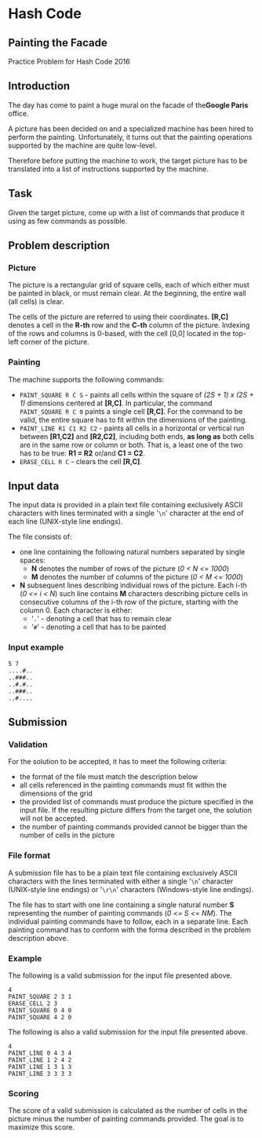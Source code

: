 # Hash Code
## Painting the Facade
Practice Problem for Hash Code 2016

## Introduction
The day has come to paint a huge mural on the facade of the ​**Google Paris**​ office.

A picture has been decided on and a specialized machine has been hired to perform the painting.
Unfortunately, it turns out that the painting operations supported by the machine are quite low-level.

Therefore before putting the machine to work, the target picture has to be translated into a list of instructions supported by the machine.

## Task
Given the target picture, come up with a list of commands that produce it using as few commands as possible.

## Problem description
### Picture
The picture is a rectangular grid of square cells, each of which either must be painted in black, or must remain clear.
At the beginning, the entire wall (all cells) is clear.

The cells of the picture are referred to using their coordinates.
**[R,​C​]** denotes a cell in the​ **R-th** row and the **C-th** column of the picture.
Indexing of the rows and columns is 0-based, with the cell [0,0] located in the top-left corner of the picture.

### Painting
The machine supports the following commands:
- `PAINT_SQUARE R C S` - paints all cells within the square of *(2S + 1) x (2S + 1)* dimensions centered at **[R,C]**.
In particular, the command `PAINT_SQUARE R C 0` paints a single cell **[R,C]**.
For the command to be valid, the entire square has to fit within the dimensions of the painting.
- `PAINT_LINE R1 C1 R2 C2` - paints all cells in a horizontal or vertical run between **[R1,C2]** and **[R2,C2]**, including both ends, **as long as** both cells are in the same row or column or both.
That is, a least one of the two has to be true: **R1 = R2** or/and **C1 = C2**.
- `ERASE_CELL R C` - clears the cell **[R,C]**.

## Input data
The input data is provided in a plain text file containing exclusively ASCII characters with lines terminated with a single '`\n`' character at the end of each line (UNIX-style line endings).

The file consists of:
- one line containing the following natural numbers separated by single spaces:
  - **N** denotes the number of rows of the picture (*0 < N <= 1000*)
  - **M** denotes the number of columns of the picture (*0 < M <= 1000*)
- **N** subsequent lines describing individual rows of the picture.
Each i-th (*0 <= i < N*) such line contains **M** characters describing picture cells in consecutive columns of the i-th row of the picture, starting with the column 0.
Each character is either:
  - '`.`' - denoting a cell that has to remain clear
  - '`#`' - denoting a cell that has to be painted

### Input example
```
5 7
....#..
..###..
..#.#..
..###..
..#....
```

## Submission
### Validation
For the solution to be accepted, it has to meet the following criteria:
- the format of the file must match the description below
- all cells referenced in the painting commands must fit within the dimensions of the grid
- the provided list of commands must produce the picture specified in the input file.
If the resulting picture differs from the target one, the solution will not be accepted.
- the number of painting commands provided cannot be bigger than the number of cells in the picture

### File format
A submission file has to be a plain text file containing exclusively ASCII characters with the lines terminated with either a single '`\n`' character (UNIX-style line endings) or '`\r\n`' characters (Windows-style line endings).

The file has to start with one line containing a single natural number **S** representing the number of painting commands (*0 <= S <= NM*).
The individual painting commands have to follow, each in a separate line.
Each painting command has to conform with the forma described in the problem description above.

### Example
The following is a valid submission for the input file presented above.
```
4
PAINT_SQUARE 2 3 1
ERASE_CELL 2 3
PAINT_SQUARE 0 4 0
PAINT_SQUARE 4 2 0
```

The following is also a valid submission for the input file presented above.
```
4
PAINT_LINE 0 4 3 4
PAINT_LINE 1 2 4 2
PAINT_LINE 1 3 1 3
PAINT_LINE 3 3 3 3
```

### Scoring
The score of a valid submission is calculated as the number of cells in the picture minus the number of painting commands provided.
The goal is to maximize this score.
